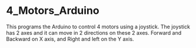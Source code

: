 # 4_Motors_Arduino
This programs the Arduino to control 4 motors using a joystick. The joystick has 2 axes and it can move in 2 directions on these 2 axes. Forward and Backward on X axis, and Right and left on the Y axis.
